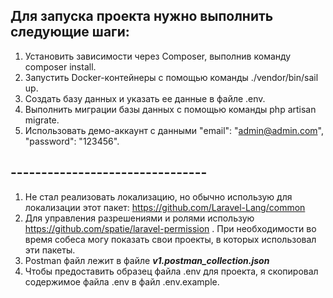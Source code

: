 ## Для запуска проекта нужно выполнить следующие шаги:

1. Установить зависимости через Composer, выполнив команду composer install.
2. Запустить Docker-контейнеры с помощью команды ./vendor/bin/sail up.
3. Создать базу данных и указать ее данные в файле .env.
4. Выполнить миграции базы данных с помощью команды php artisan migrate.
5. Использовать демо-аккаунт с данными "email": "admin@admin.com", "password": "123456".

## --------------------------------
1. Не стал реализовать локализацию, но обычно использую для локализации этот пакет: https://github.com/Laravel-Lang/common
2. Для управления разрешениями и ролями использую https://github.com/spatie/laravel-permission . При необходимости во время собеса могу показать свои проекты, в которых использовал эти пакеты.  
3. Postman файл лежит в файле ***v1.postman_collection.json***
4. Чтобы предоставить образец файла .env для проекта, я скопировал содержимое файла .env в файл .env.example. 

